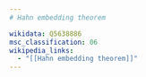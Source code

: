 ```yaml
---
# Hahn embedding theorem

wikidata: Q5638886
msc_classification: 06
wikipedia_links:
  - "[[Hahn embedding theorem]]"
---
```

